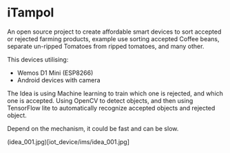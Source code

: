 # iTampol

An open source project to create affordable smart devices to sort
accepted or rejected farming products, example use sorting accepted Coffee beans,
separate un-ripped Tomatoes from ripped tomatoes, and many other.

This devices utilising:
- Wemos D1 Mini (ESP8266)
- Android devices with camera

The Idea is using Machine learning to train which one is rejected, and 
which one is accepted. Using OpenCV to detect objects, and then using 
TensorFlow lite to automatically recognize accepted objects and rejected object.

Depend on the mechanism, it could be fast and can be slow.
   
   
(idea_001.jpg)[iot_device/ims/idea_001.jpg]